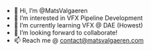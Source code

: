 - 👋 Hi, I’m @MatsValgaeren
- 👀 I’m interested in VFX Pipeline Development
- 🌱 I’m currently learning VFX @ DAE (Howest)
- 💞️ I’m looking forward to collaborate!
- 📫 Reach me @ contact@matsvalgaeren.com
